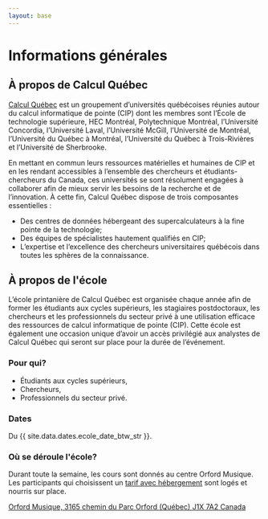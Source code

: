 ```yaml
---
layout: base
---
```

# Informations générales

## À propos de Calcul Québec
[Calcul Québec](https://www.calculquebec.ca/) est un groupement d’universités québécoises réunies autour du calcul informatique de pointe (CIP) dont les membres sont l’École de technologie supérieure, HEC Montréal, Polytechnique Montréal, l’Université Concordia, l’Université Laval, l’Université McGill, l’Université de Montréal, l’Université du Québec à Montréal, l’Université du Québec à Trois-Rivières et l’Université de Sherbrooke.

En mettant en commun leurs ressources matérielles et humaines de CIP et en les rendant accessibles à l’ensemble des chercheurs et étudiants-chercheurs du Canada, ces universités se sont résolument engagées à collaborer afin de mieux servir les besoins de la recherche et de l’innovation. À cette fin, Calcul Québec dispose de trois composantes essentielles :
- Des centres de données hébergeant des supercalculateurs à la fine pointe de la technologie;
- Des équipes de spécialistes hautement qualifiés en CIP;
- L’expertise et l’excellence des chercheurs universitaires québécois dans toutes les sphères de la connaissance.


## À propos de l'école
L’école printanière de Calcul Québec est organisée chaque année afin de former les étudiants aux cycles supérieurs, les stagiaires postdoctoraux, les chercheurs et les professionnels du secteur privé à une utilisation efficace des ressources de calcul informatique de pointe (CIP). Cette école est également une occasion unique d’avoir un accès privilégié aux analystes de Calcul Québec qui seront sur place pour la durée de l’événement.

### Pour qui?
* Étudiants aux cycles supérieurs, 
* Chercheurs,
* Professionnels du secteur privé.

### Dates

Du {{ site.data.dates.ecole_date_btw_str }}.

### Où se déroule l'école?
Durant toute la semaine, les cours sont donnés au centre Orford Musique. Les participants qui choisissent un [tarif avec hébergement](inscription) sont logés et nourris sur place.

[Orford Musique,
3165 chemin du Parc
Orford (Québec) J1X 7A2
Canada](https://www.google.ca/maps/place/Orford+Musique/@45.323378,-72.1830031,18.25z/data=!4m8!1m2!3m1!2sOrford+Musique!3m4!1s0x4cb636b8e412efd7:0x4ab52a5af677f699!8m2!3d45.323442!4d-72.182062)
